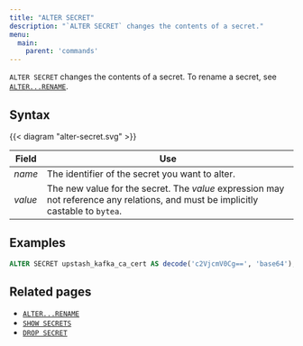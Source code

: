 ```yaml
---
title: "ALTER SECRET"
description: "`ALTER SECRET` changes the contents of a secret."
menu:
  main:
    parent: 'commands'
---
```


`ALTER SECRET` changes the contents of a secret. To rename a secret, see [`ALTER...RENAME`](/sql/alter-rename/).

## Syntax

{{< diagram "alter-secret.svg" >}}

Field | Use
------|-----
_name_ | The identifier of the secret you want to alter.
_value_ | The new value for the secret. The _value_ expression may not reference any relations, and must be implicitly castable to `bytea`.

## Examples

```sql
ALTER SECRET upstash_kafka_ca_cert AS decode('c2VjcmV0Cg==', 'base64');
```

## Related pages

- [`ALTER...RENAME`](/sql/alter-rename/)
- [`SHOW SECRETS`](/sql/show-secrets)
- [`DROP SECRET`](/sql/drop-secret)
